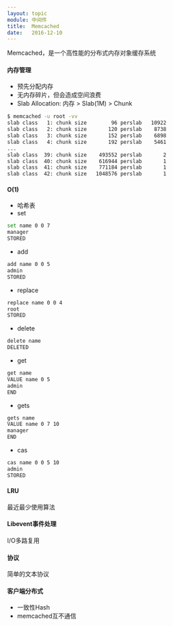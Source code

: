 ```yaml
---
layout: topic
module: 中间件
title:  Memcached
date:   2016-12-10
---
```


Memcached，是一个高性能的分布式内存对象缓存系统

#### 内存管理

* 预先分配内存
* 无内存碎片，但会造成空间浪费
* Slab Allocation: 内存 > Slab(1M) > Chunk

```bash
$ memcached -u root -vv
slab class   1: chunk size        96 perslab   10922
slab class   2: chunk size       120 perslab    8738
slab class   3: chunk size       152 perslab    6898
slab class   4: chunk size       192 perslab    5461
...
slab class  39: chunk size    493552 perslab       2
slab class  40: chunk size    616944 perslab       1
slab class  41: chunk size    771184 perslab       1
slab class  42: chunk size   1048576 perslab       1
```

#### O(1)

* 哈希表
* set

```bash
set name 0 0 7
manager
STORED
```

* add

```bash
add name 0 0 5
admin
STORED
```

* replace

```bash
replace name 0 0 4
root
STORED
```

* delete

```bash
delete name
DELETED
```

* get

```bash
get name
VALUE name 0 5
admin
END
```

* gets

```bash
gets name
VALUE name 0 7 10
manager
END
```

* cas

```bash
cas name 0 0 5 10 
admin
STORED
```

#### LRU

最近最少使用算法

#### Libevent事件处理

I/O多路复用

#### 协议

简单的文本协议

#### 客户端分布式

* 一致性Hash
* memcached互不通信
